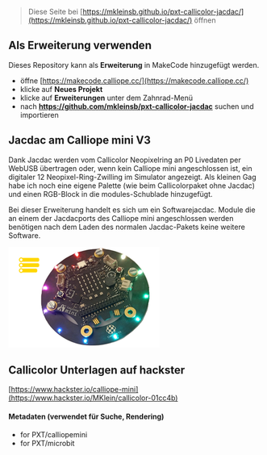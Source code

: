 
> Diese Seite bei [https://mkleinsb.github.io/pxt-callicolor-jacdac/](https://mkleinsb.github.io/pxt-callicolor-jacdac/) öffnen

## Als Erweiterung verwenden

Dieses Repository kann als **Erweiterung** in MakeCode hinzugefügt werden.

* öffne [https://makecode.calliope.cc/](https://makecode.calliope.cc/)
* klicke auf **Neues Projekt**
* klicke auf **Erweiterungen** unter dem Zahnrad-Menü
* nach **https://github.com/mkleinsb/pxt-callicolor-jacdac** suchen und importieren

## Jacdac am Calliope mini V3

Dank Jacdac werden vom Callicolor Neopixelring an P0 Livedaten per WebUSB übertragen oder, wenn kein Calliope mini angeschlossen ist,
ein digitaler 12 Neopixel-Ring-Zwilling im Simulator angezeigt.
Als kleinen Gag habe ich noch eine eigene Palette (wie beim Callicolorpaket ohne Jacdac) und einen RGB-Block in die modules-Schublade hinzugefügt.

Bei dieser Erweiterung handelt es sich um ein Softwarejacdac. Module die an einem der Jacdacports des Calliope mini 
angeschlossen werden benötigen nach dem Laden des normalen Jacdac-Pakets keine weitere Software.


![... in Aktion](https://github.com/MKleinSB/pxt-callicolor-jacdac/raw/master/icon.png)

## Callicolor Unterlagen auf hackster

[https://www.hackster.io/calliope-mini](https://www.hackster.io/MKlein/callicolor-01cc4b)


#### Metadaten (verwendet für Suche, Rendering)

* for PXT/calliopemini
* for PXT/microbit
